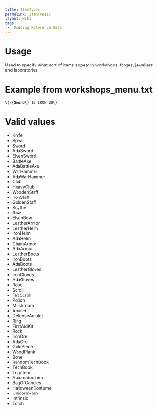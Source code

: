 ```yaml
---
title: ItemTypes
permalink: ItemTypes/
layout: wiki
tags:
 -  Modding Reference Data
---
```


Usage
=====

Used to specify what sort of items appear in workshops, forges,
jewellers and laboratories

Example from workshops\_menu.txt
================================

`\{\{`**`Sword`**`\} 10 IRON 20\}`

Valid values
============

-   Knife
-   Spear
-   Sword
-   AdaSword
-   ElvenSword
-   BattleAxe
-   AdaBattleAxe
-   WarHammer
-   AdaWarHammer
-   Club
-   HeavyClub
-   WoodenStaff
-   IronStaff
-   GoldenStaff
-   Scythe
-   Bow
-   ElvenBow
-   LeatherArmor
-   LeatherHelm
-   IronHelm
-   AdaHelm
-   ChainArmor
-   AdaArmor
-   LeatherBoots
-   IronBoots
-   AdaBoots
-   LeatherGloves
-   IronGloves
-   AdaGloves
-   Robe
-   Scroll
-   FireScroll
-   Potion
-   Mushroom
-   Amulet
-   DefenseAmulet
-   Ring
-   FirstAidKit
-   Rock
-   IronOre
-   AdaOre
-   GoldPiece
-   WoodPlank
-   Bone
-   RandomTechBook
-   TechBook
-   TrapItem
-   AutomatonItem
-   BagOfCandies
-   HalloweenCostume
-   UnicornHorn
-   Intrinsic
-   Torch

